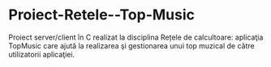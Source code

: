 # Proiect-Retele--Top-Music
Proiect server/client în C realizat la disciplina Rețele de calcultoare:
aplicaţia TopMusic care ajută la realizarea şi gestionarea unui top muzical de către utilizatorii aplicaţiei.
